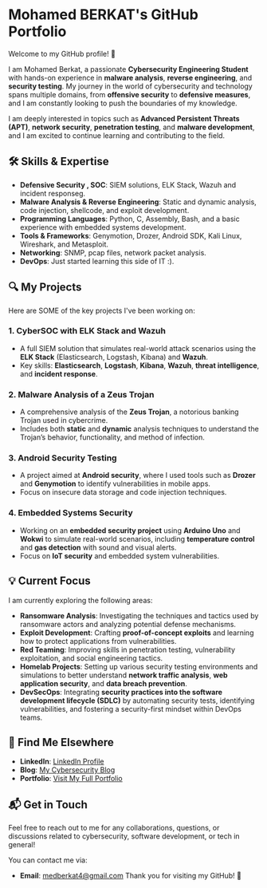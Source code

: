 # Mohamed BERKAT's GitHub Portfolio

Welcome to my GitHub profile! 👋

I am Mohamed Berkat, a passionate **Cybersecurity Engineering Student** with hands-on experience in **malware analysis**, **reverse engineering**, and **security testing**. My journey in the world of cybersecurity and technology spans multiple domains, from **offensive security** to **defensive measures**, and I am constantly looking to push the boundaries of my knowledge.

I am deeply interested in topics such as **Advanced Persistent Threats (APT)**, **network security**, **penetration testing**, and **malware development**, and I am excited to continue learning and contributing to the field.

## 🛠️ Skills & Expertise

- **Defensive Security , SOC**: SIEM solutions, ELK Stack, Wazuh and incident responseg.
- **Malware Analysis & Reverse Engineering**: Static and dynamic analysis, code injection, shellcode, and exploit development.
- **Programming Languages**: Python, C, Assembly, Bash, and a basic experience with embedded systems development.
- **Tools & Frameworks**: Genymotion, Drozer, Android SDK, Kali Linux, Wireshark, and Metasploit.
- **Networking**: SNMP, pcap files, network packet analysis.
- **DevOps**: Just started learning this side of IT :).

## 🔍 My Projects

Here are SOME of the key projects I've been working on:

### 1. **CyberSOC with ELK Stack and Wazuh**
   - A full SIEM solution that simulates real-world attack scenarios using the **ELK Stack** (Elasticsearch, Logstash, Kibana) and **Wazuh**.
   - Key skills: **Elasticsearch**, **Logstash**, **Kibana**, **Wazuh**, **threat intelligence**, and **incident response**.

### 2. **Malware Analysis of a Zeus Trojan**
   - A comprehensive analysis of the **Zeus Trojan**, a notorious banking Trojan used in cybercrime.
   - Includes both **static** and **dynamic** analysis techniques to understand the Trojan’s behavior, functionality, and method of infection.

### 3. **Android Security Testing**
   - A project aimed at **Android security**, where I used tools such as **Drozer** and **Genymotion** to identify vulnerabilities in mobile apps.
   - Focus on insecure data storage and code injection techniques.

### 4. **Embedded Systems Security**
   - Working on an **embedded security project** using **Arduino Uno** and **Wokwi** to simulate real-world scenarios, including **temperature control** and **gas detection** with sound and visual alerts.
   - Focus on **IoT security** and embedded system vulnerabilities.

## 💡 Current Focus

I am currently exploring the following areas:

- **Ransomware Analysis**: Investigating the techniques and tactics used by ransomware actors and analyzing potential defense mechanisms.
- **Exploit Development**: Crafting **proof-of-concept exploits** and learning how to protect applications from vulnerabilities.
- **Red Teaming**: Improving skills in penetration testing, vulnerability exploitation, and social engineering tactics.
- **Homelab Projects**: Setting up various security testing environments and simulations to better understand **network traffic analysis**, **web application security**, and **data breach prevention**.
- **DevSecOps**: Integrating **security practices into the software development lifecycle (SDLC)** by automating security tests, identifying vulnerabilities, and fostering a security-first mindset within DevOps teams.

## 🔗 Find Me Elsewhere

- **LinkedIn**: [LinkedIn Profile](https://www.linkedin.com/in/mohamed-berkat/)
- **Blog**: [My Cybersecurity Blog](https://medix.gitbook.io/)
- **Portfolio**: [Visit My Full Portfolio](https://mobr4.github.io)


## 📬 Get in Touch

Feel free to reach out to me for any collaborations, questions, or discussions related to cybersecurity, software development, or tech in general! 

You can contact me via:

- **Email**: medberkat4@gmail.com
Thank you for visiting my GitHub! 🙌

